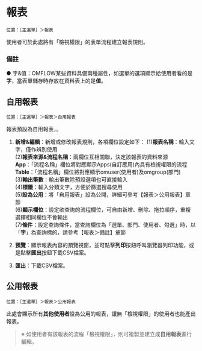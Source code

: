 
# 報表

```
位置：［主選單］＞報表
```

使用者可於此處將有「檢視權限」的表單流程建立報表規則。

### 備註

● 字&值：OMFLOW某些資料具備兩種屬性，如選單的選項顯示給使用者看的是**字**，當表單儲存時存放在資料表上的是**值**。

## 自用報表

```
位置：［主選單］＞報表＞自用報表
```

報表預設為自用報表，。

1. **新增&編輯**：新增或修改報表規則，各項欄位設定如下：
(1)**報表名稱**：輸入文字，僅作辨別使用  
(2)**報表來源&流程名稱**：兩欄位互相關聯，決定該報表的資料來源  
**App**：「流程名稱」欄位將對應顯示Apps(自訂應用)內具有檢視權限的流程  
**Table**：「流程名稱」欄位將對應顯示omuser(使用者)及omgroup(部門)  
(3)**輸出筆數**：輸出筆數除預設選項也可直接輸入  
(4)**標籤**：輸入分類文字，方便於篩選搜尋使用  
(5)**設為公用**：將「自用報表」設為公開，詳細可參考【報表＞公用報表】章節  
(6)**顯示欄位**：設定欲查詢的流程欄位，可自由新增、刪除、拖拉順序，重複選擇相同欄位不會輸出  
(7)**條件**：設定查詢條件，當查詢欄位為「選單、部門、使用者、勾選」時，以「**字**」為查詢標的，請參考【報表＞備註】章節  

2. **預覽**：顯示報表內容的預覽視窗，並可點擊**列印**按鈕呼叫瀏覽器列印功能，或是點擊**匯出**按鈕下載CSV檔案。

3. **匯出**：下載CSV檔案。

## 公用報表

```
位置：［主選單］＞報表＞公用報表
```

此處會顯示所有**其他使用者**設為公用的報表，讓無「檢視權限」的使用者也能產出報表。

> ※ 如使用者有該報表的流程「檢視權限」，則可複製並建立成**自用報表**進行編輯。
